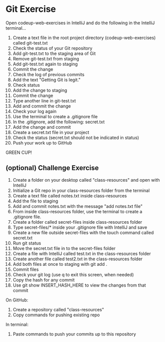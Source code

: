 # Git Exercise

Open codeup-web-exercises in IntelliJ and do the following in the IntelliJ terminal...

1. Create a text file in the root project directory (codeup-web-exercises) called git-test.txt
1. Check the status of your Git repository
1. Add git-test.txt to the staging area of Git
1. Remove git-test.txt from staging
1. Add git-test.txt again to staging
1. Commit the change
1. Check the log of previous commits
1. Add the text "Getting Git is legit."
1. Check status
1. Add the change to staging
1. Commit the change
1. Type another line in git-test.txt
1. Add and commit the change
1. Check your log again
1. Use the terminal to create a .gitignore file
1. In the .gitignore, add the following:
  secret.txt
1. Add the change and commit
1. Create a secret.txt file in your project
1. Check the status (secret.txt should not be indicated in status)
1. Push your work up to GitHub

GREEN CUP!

<div style="page-break-after: always;"></div>

## (optional) Challenge Exercise

1. Create a folder on your desktop called "class-resources" and open with IntelliJ
1. Initialize a Git repo in your class-resources folder from the terminal
1. Create a text file called notes.txt inside class-resources
1. Add the file to staging
1. Add and commit notes.txt with the message "add notes.txt file"
1. From inside class-resources folder, use the terminal to create a .gitignore file.
1. Create a folder called secret-files inside class-resources folder
1. Type secret-files/* inside your .gitignore file with IntelliJ and save
1. Create a new file outside secret-files with the touch command called secret.txt
1. Run git status
1. Move the secret.txt file in to the secret-files folder
1. Create a file with IntelliJ called test.txt in the class-resources folder
1. Create another file called test2.txt in the class-resources folder
1. Add both files at once to staging with git add .
1. Commit files
1. Check your git log (use q to exit this screen, when needed)
1. Copy the hash for any commit
1. Use git show INSERT_HASH_HERE to view the changes from that commit

On GitHub:

1. Create a repository called "class-resources"
2. Copy commands for pushing existing repo

In terminal:

1. Paste commands to push your commits up to this repository



